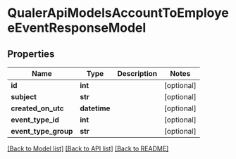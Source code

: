 # QualerApiModelsAccountToEmployeeEventResponseModel

## Properties
Name | Type | Description | Notes
------------ | ------------- | ------------- | -------------
**id** | **int** |  | [optional] 
**subject** | **str** |  | [optional] 
**created_on_utc** | **datetime** |  | [optional] 
**event_type_id** | **int** |  | [optional] 
**event_type_group** | **str** |  | [optional] 

[[Back to Model list]](../README.md#documentation-for-models) [[Back to API list]](../README.md#documentation-for-api-endpoints) [[Back to README]](../README.md)

